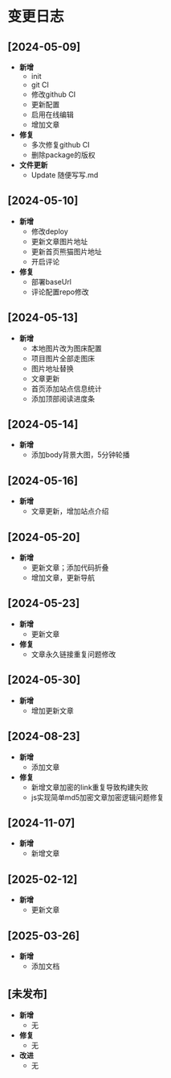 # 变更日志

## [2024-05-09]

- **新增**
  - init
  - git CI
  - 修改github CI
  - 更新配置
  - 启用在线编辑
  - 增加文章
- **修复**
  - 多次修复github CI
  - 删除package的版权
- **文件更新**
  - Update 随便写写.md

## [2024-05-10]

- **新增**
  - 修改deploy
  - 更新文章图片地址
  - 更新首页熊猫图片地址
  - 开启评论
- **修复**
  - 部署baseUrl
  - 评论配置repo修改

## [2024-05-13]

- **新增**
  - 本地图片改为图床配置
  - 项目图片全部走图床
  - 图片地址替换
  - 文章更新
  - 首页添加站点信息统计
  - 添加顶部阅读进度条

## [2024-05-14]

- **新增**
  - 添加body背景大图，5分钟轮播

## [2024-05-16]

- **新增**
  - 文章更新，增加站点介绍

## [2024-05-20]

- **新增**
  - 更新文章；添加代码折叠
  - 增加文章，更新导航

## [2024-05-23]

- **新增**
  - 更新文章
- **修复**
  - 文章永久链接重复问题修改

## [2024-05-30]

- **新增**
  - 增加更新文章

## [2024-08-23]

- **新增**
  - 添加文章
- **修复**
  - 新增文章加密的link重复导致构建失败
  - js实现简单md5加密文章加密逻辑问题修复

## [2024-11-07]

- **新增**
  - 新增文章

## [2025-02-12]

- **新增**
  - 更新文章

## [2025-03-26]

- **新增**
  - 添加文档

## [未发布]

- **新增**
  - 无
- **修复**
  - 无
- **改进**
  - 无
